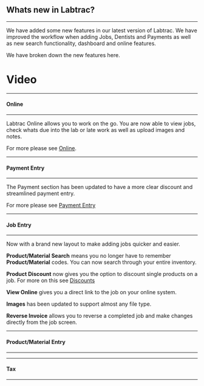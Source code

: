 ## Whats new in Labtrac?

- - -

We have added some new features in our latest version of Labtrac. We have improved the workflow when adding Jobs, Dentists and Payments as well as new search functionality, dashboard and online features.

We have broken down the new features here.


# Video

- - - 

#### Online

- - -

Labtrac Online allows you to work on the go. You are now able to view jobs, check whats due into the lab or late work as well as upload images and notes.

For more please see [Online](#online).

- - -

#### Payment Entry

- - -

The Payment section has been updated to have a more clear discount and streamlined payment entry.

For more please see [Payment Entry](#payments)

- - -

#### Job Entry

- - -

Now with a brand new layout to make adding jobs quicker and easier.

**Product/Material Search** means you no longer have to remember **Product/Material** codes. You can now search through your entire inventory.

**Product Discount** now gives you the option to discount single products on a job. For more on this see [Discounts](#discount)

**View Online** gives you a direct link to the job on your online system.

**Images** has been updated to support almost any file type.

**Reverse Invoice** allows you to reverse a completed job and make changes directly from the job screen.

- - -

#### Product/Material Entry

- - -

- - -

#### Tax

- - -
